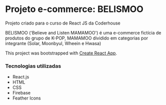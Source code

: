 # Projeto e-commerce: BELISMOO

Projeto criado para o curso de React JS da Coderhouse

BELISMOO ('Believe and Listen MAMAMOO') é uma e-commerce fictícia de produtos do grupo de K-POP, MAMAMOO dividido em categorias por integrante (Solar, Moonbyul, Wheein e Hwasa) 

This project was bootstrapped with [Create React App](https://github.com/facebook/create-react-app).

### Tecnologias utilizadas

- React.js
- HTML
- CSS
- Firebase
- Feather Icons
